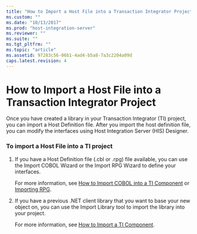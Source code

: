 ```yaml
---
title: "How to Import a Host File into a Transaction Integrator Project2 | Microsoft Docs"
ms.custom: ""
ms.date: "10/13/2017"
ms.prod: "host-integration-server"
ms.reviewer: ""
ms.suite: ""
ms.tgt_pltfrm: ""
ms.topic: "article"
ms.assetid: 97283c56-06b1-4ad4-b5a8-7a3c2204a09d
caps.latest.revision: 4
---
```

# How to Import a Host File into a Transaction Integrator Project
Once you have created a library in your Transaction Integrator (TI) project, you can import a Host Definition file. After you import the host definition file, you can modify the interfaces using Host Integration Server (HIS) Designer.  
  
### To import a Host File into a TI project  
  
1.  If you have a Host Definition file (.cbl or .rpg) file available, you can use the Import COBOL Wizard or the Import RPG Wizard to define your interfaces.  
  
     For more information, see [How to Import COBOL into a TI Component](../Topic/How%20to%20Import%20COBOL%20into%20a%20TI%20Component1.md) or [Importing RPG](../Topic/Importing%20RPG2.md).  
  
2.  If you have a previous .NET client library that you want to base your new object on, you can use the Import Library tool to import the library into your project.  
  
     For more information, see [How to Import a TI Component](../Topic/How%20to%20Import%20a%20TI%20Component1.md).
